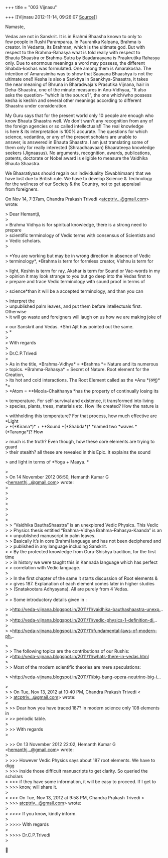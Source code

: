 +++
title = "003 Vijnasu"

+++
[[Vijnasu	2012-11-14, 09:26:07 [Source](https://groups.google.com/g/bvparishat/c/OiPcuXo_dz0)]]



Namaste,  
  
Vedas are not in Sanskrit. It is in Brahmi Bhaasha known to only to  
few people in Rushi Paramparaa. In Pauranika Kalpana, Brahma is  
creator. In Vedanta, its Brahman, which is the ultimate god. But with  
respect to the Brahma-Rahasya what is told really with respect to  
Bhauta Shaastra or Brahma-Sutra by Baadaraayana is Praakrutika Rahasya  
only. Due to enormous meanings a word may possess, the different  
Shabda-koshas was formulated. One among them is Amarakosha. The  
intention of Amarasimha was to show that Saayana Bhaashya is not the  
ultimate one!! Kesha is also a Sankhya in Saankhya-Shaastra, it takes  
the near meaning of Bhruna in Bharadwaja's Prasutika Vijnana, hair in  
Deha-Shaastra, one of the minute measures in Anu-Vidhyaa, "It also  
asks the question- "which is the source?", the one which/who possess  
kesha is keshin and several other meanings according to different  
Shaastra under consideration.  
  
My Guru says that for the present world only 10 people are enough who  
know Bhauta Shaastra well. We don't wan't any recognition from any of  
the foreign agencies or so called intellectuals!! The real knowledge  
is here & its interpretation is 100% accurate. The questions for which  
science, vedantins, or any of the present scholars are unable to  
answer, is answered in Bhauta Shaastra. I am just translating some of  
them only for really interested (Shraadhaavaan) Bhaarateeya knowledge  
seekers (Jignaasus). No arguments, recognition, awards, publications,  
patents, doctorate or Nobel award is eligible to measure the Vaidhika  
Bhauta Shaastra.  
  
We Bhaaratiyaas should regain our individuality (Swabhimaan) that we  
have lost due to British rule. We have to develop Science & Technology  
for the wellness of our Society & the Country, not to get appraisal  
from foreigners.  
  
On Nov 14, 7:37am, Chandra Prakash Trivedi \<[atcptriv...@gmail.com]()\>  
wrote:  

\> Dear Hemantji,  
\>  
\> Brahma Vidhya is for spiritual knowledge, there is a strong need to prepare  
\> scientific terminology of Vedic terms with consensus of Scientists and  
\> Vedic scholars.  
\>  

\> \*You are working but may be in wrong direction in absence of Vedic  
\> terminology\*, \*Brahma is term for formless creator, Vishnu is term for  

\> light, Keshin is term for ray, Akshar is term for Sound or Vac-words in my  
\> opinion it may look strange to you but go deep into the Vedas first to  
\> prepare and trace Vedic terminology with sound proof in terms of  

\> science\*than it will be a accepted terminology, and than you can  

\> interpret the  
\> unpublished palm leaves, and put them before intellectuals first. Otherwise  
\> it will go waste and foreigners will laugh on us how we are making joke of  

\> our Sanskrit and Vedas. \*Shri Ajit has pointed out the same.  
\> \*  
\>  
\> With regards  
\>  
\> Dr.C.P.Trivedi  
\>  
\> As in the title, \*Brahma-Vidhya\* = \*Brahma \*= Nature and its numerous  
\> topics. \*Brahma-Rahasya\* = Secret of Nature. Root element for the Creation,  
\> its hot and cold interactions. The Root Element called as the \*Anu \*(अणु)\* \*=  
\> \*Atom = \*\*Moola-Chaithanya \*has the property of continually losing its  

\> temperature. For self-survival and existence, it transformed into living  
\> species, plants, trees, materials etc. How life created? How the nature is  

\> withholding this temperature? For that process, how much effective are \*Light  
\> \*(\*Kirana\*)\* + \*\*Sound \*(\*Shabda\*)\* \*named two \*waves \*(\*Taranga\*)? How  

\> much is the truth? Even though, how these core elements are trying to guard  
\> their stealth? all these are revealed in this Epic. It explains the sound  

\> and light in terms of \*Yoga + Maaya. \*  

\>  
\> On 14 November 2012 06:50, Hemanth Kumar G \<[hemanthj...@gmail.com]()\> wrote:  
\>  
\>  
\>  
\>  
\>  
\>  
\>  
\> \> “Vaidhika BauthaShaastra” is an unexplored Vedic Physics. This Vedic  
\> \> Physics thesis entitled “Brahma-Vidhya Brahma-Rahasya-Kaanda” is an  
\> \> unpublished manuscript in palm leaves.  
\> \> Basically it’s in core Brahmi language and has not been deciphered and  
\> \> published in any language including Sanskrit.  
\> \> By the protected knowledge from Guru-Shishya tradition, for the first time  
\> \> in history we were taught this in Kannada language which has perfect  
\> \> correlation with Vedic language.  
\>  
\> \> In the first chapter of the same it starts discussion of Root elements &  
\> \> gives 187. Explanation of each element comes later in higher studies  
\> \> (Snatakootara Adhyayana). All are purely from 4 Vedas.  
\>  
\> \> Some introductory details given in :  

\> \><http://veda-vijnana.blogspot.in/2011/11/vaidhika-bauthashaastra-unexp.>..  
\>  
\> \><http://veda-vijnana.blogspot.in/2011/11/vedic-physics-1-definition-di.>..  
\>  
\> \><http://veda-vijnana.blogspot.in/2011/11/fundamental-laws-of-modern-ph.>..  

\>  
\> \> The following topics are the contributions of our Rushis:  
\> \><http://veda-vijnana.blogspot.in/2011/11/whats-there-in-vedas.html>  
\>  
\> \> Most of the modern scientific theories are mere speculations:  

\> \><http://veda-vijnana.blogspot.in/2011/11/big-bang-opera-neutrino-big-i.>..  

\>  
\> \> On Tue, Nov 13, 2012 at 10:40 PM, Chandra Prakash Trivedi \<  
\> \> [atcptriv...@gmail.com]()\> wrote:  
\>  
\> \>\> Dear how you have traced 187? in modern science only 108 elements in  
\> \>\> periodic table.  
\>  
\> \>\> With regards  
\>  

\> \>\> On 13 November 2012 22:02, Hemanth Kumar G \<[hemanthj...@gmail.com]()\> wrote:  
\>  
\> \>\>\> However Vedic Physics says about 187 root elements. We have to digg  
\> \>\>\> inside those difficult manuscripts to get clarity. So queried the scholars  
\> \>\>\> if they have some information, it will be easy to proceed. If I get to  
\> \>\>\> know, will share it.  
\>  
\> \>\>\> On Tue, Nov 13, 2012 at 9:58 PM, Chandra Prakash Trivedi \<  
\> \>\>\> [atcptriv...@gmail.com]()\> wrote:  
\>  
\> \>\>\>\> If you know, kindly inform.  
\>  
\> \>\>\>\> With regards  
\>  
\> \>\>\>\> Dr.C.P.Trivedi  
\>  



